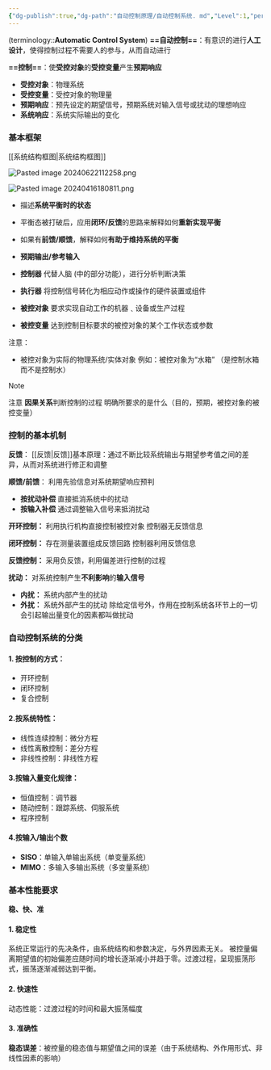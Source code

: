 ```yaml
---
{"dg-publish":true,"dg-path":"自动控制原理/自动控制系统. md","Level":1,"permalink":"/自动控制原理/自动控制系统/","dgPassFrontmatter":true,"noteIcon":"","created":"2024-05-21T15:20:28.660+08:00","updated":"2024-12-01T12:21:28.023+08:00"}
---
```



(terminology::**Automatic Control System**)
**==自动控制==**：有意识的进行**人工设计**，使得控制过程不需要人的参与，从而自动进行

**==控制==**：使**受控对象**的**受控变量**产生**预期响应**
- **受控对象**：物理系统
- **受控变量**：受控对象的物理量
- **预期响应**：预先设定的期望信号，预期系统对输入信号或扰动的理想响应
- **系统响应**：系统实际输出的变化
### 基本框架
[[系统结构框图\|系统结构框图]]

![Pasted image 20240622112258.png](/img/user/%E5%8A%9F%E8%83%BD%E6%80%A7%E6%96%87%E4%BB%B6%E5%A4%B9/%E8%BD%BD%E5%85%A5%E7%9A%84%E5%AA%92%E4%BD%93%E8%B5%84%E6%BA%90/Pasted%20image%2020240622112258.png)

![Pasted image 20240416180811.png](/img/user/%E5%8A%9F%E8%83%BD%E6%80%A7%E6%96%87%E4%BB%B6%E5%A4%B9/%E8%BD%BD%E5%85%A5%E7%9A%84%E5%AA%92%E4%BD%93%E8%B5%84%E6%BA%90/Pasted%20image%2020240416180811.png)


- 描述**系统平衡时的状态**
- 平衡态被打破后，应用**闭环/反馈**的思路来解释如何**重新实现平衡**
- 如果有**前馈/顺馈**，解释如何**有助于维持系统的平衡**

- **预期输出/参考输入**
- **控制器**
	代替人脑 (中的部分功能），进行分析判断决策
- **执行器**
	将控制信号转化为相应动作或操作的硬件装置或组件
- **被控对象**
	要求实现自动工作的机器﹑设备或生产过程 
- **被控变量**
	达到控制目标要求的被控对象的某个工作状态或参数

注意：
- 被控对象为实际的物理系统/实体对象
	例如：被控对象为“水箱”
	（是控制水箱而不是控制水）

>[!note] 
>注意 **因果关系**判断控制的过程
>明确所要求的是什么（目的，预期，被控对象的被控变量）

### 控制的基本机制
**反馈**：
[[反馈\|反馈]]基本原理：通过不断比较系统输出与期望参考值之间的差异，从而对系统进行修正和调整

**顺馈/前馈**：
利用先验信息对系统期望响应预判
- **按扰动补偿**
	直接抵消系统中的扰动
- **按输入补偿**
	通过调整输入信号来抵消扰动

**开环控制：**
利用执行机构直接控制被控对象
控制器无反馈信息

**闭环控制：**
存在测量装置组成反馈回路
控制器利用反馈信息

**反馈控制：**
采用负反馈，利用偏差进行控制的过程

**扰动：**
对系统控制产生**不利影响**的**输入信号** 
- **内扰：**
	系统内部产生的扰动
- **外扰：**
	系统外部产生的扰动
除给定信号外，作用在控制系统各环节上的一切会引起输出量变化的因素都叫做扰动


### 自动控制系统的分类
#### 1. 按控制的方式：
- 开环控制
- 闭环控制
- 复合控制
#### 2.按系统特性：
- 线性连续控制：微分方程
- 线性离散控制：差分方程
- 非线性控制：非线性方程
#### 3.按输入量变化规律：
- 恒值控制：调节器
- 随动控制：跟踪系统、伺服系统
- 程序控制

#### 4.按输入/输出个数
- **SISO**：单输入单输出系统（单变量系统） 
- **MIMO**：多输入多输出系统（多变量系统）
### 基本性能要求
**稳、快、准**
#### 1. 稳定性
系统正常运行的先决条件，由系统结构和参数决定，与外界因素无关。
被控量偏离期望值的初始偏差应随时间的增长逐渐减小并趋于零。过渡过程，呈现振荡形式，振荡逐渐减弱达到平衡。
#### 2. 快速性
动态性能：过渡过程的时间和最大振荡幅度
#### 3. 准确性
**稳态误差**：被控量的稳态值与期望值之间的误差（由于系统结构、外作用形式、非线性因素的影响）

